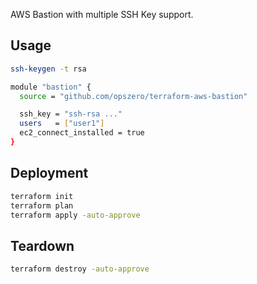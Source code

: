 AWS Bastion with multiple SSH Key support.

## Usage

``` sh
ssh-keygen -t rsa
```

``` sh
module "bastion" {
  source = "github.com/opszero/terraform-aws-bastion"

  ssh_key = "ssh-rsa ..."
  users   = ["user1"]
  ec2_connect_installed = true
}
```
## Deployment

```sh
terraform init
terraform plan
terraform apply -auto-approve
```

## Teardown

```sh
terraform destroy -auto-approve
```
